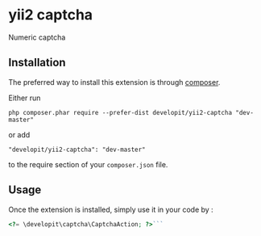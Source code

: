 yii2 captcha
============
Numeric captcha

Installation
------------

The preferred way to install this extension is through [composer](http://getcomposer.org/download/).

Either run

```
php composer.phar require --prefer-dist developit/yii2-captcha "dev-master"
```

or add

```
"developit/yii2-captcha": "dev-master"
```

to the require section of your `composer.json` file.


Usage
-----

Once the extension is installed, simply use it in your code by  :

```php
<?= \developit\captcha\CaptchaAction; ?>```